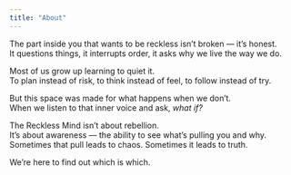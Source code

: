 ```yaml
---
title: "About"
---
```


The part inside you that wants to be reckless isn’t broken — it’s honest.  
It questions things, it interrupts order, it asks why we live the way we do.  

Most of us grow up learning to quiet it.  
To plan instead of risk, to think instead of feel, to follow instead of try.  

But this space was made for what happens when we don’t.  
When we listen to that inner voice and ask, *what if?*  

The Reckless Mind isn’t about rebellion.  
It’s about awareness — the ability to see what’s pulling you and why.  
Sometimes that pull leads to chaos. Sometimes it leads to truth.  

We’re here to find out which is which.  

